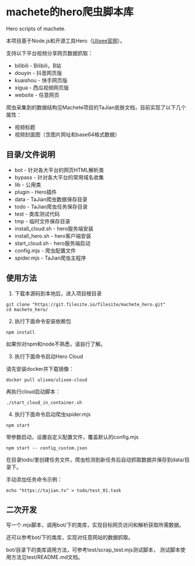 # machete的hero爬虫脚本库

Hero scripts of machete.

本项目基于Node.js和开源工具Hero（[Ulixee官网](https://ulixee.org)）。


支持以下平台视频分享网页数据抓取：

* bilibili 	- Bilibili，B站
* douyin 	- 抖音网页版
* kuaishou 	- 快手网页版
* xigua 	- 西瓜视频网页版
* website 	- 任意网页


爬虫采集到的数据结构见Machete项目的TaJian皮肤文档，目前实现了以下几个属性：

* 视频标题
* 视频封面图（含图片网址和base64格式数据）


## 目录/文件说明

* bot 		- 针对各大平台的网页HTML解析类
* bypass 	- 针对各大平台的常用域名收集
* lib 		- 公用类
* plugin 	- Hero插件
* data 		- TaJian爬虫数据保存目录
* todo 		- TaJian爬虫任务保存目录
* test 		- 类库测试代码
* tmp 		- 临时文件保存目录
* install_cloud.sh 	- hero服务端安装
* install_hero.sh 	- hero客户端安装
* start_cloud.sh 	- hero服务端启动
* config.mjs 		- 爬虫配置文件
* spider.mjs 		- TaJian爬虫主程序


## 使用方法

1. 下载本源码到本地后，进入项目根目录

```
git clone "https://git.filesite.io/filesite/machete_hero.git"
cd machete_hero/
```


2. 执行下面命令安装依赖包

```
npm install
```

如果你对npm和node不熟悉，请自行了解。


3. 执行下面命令启动Hero Cloud

请先安装docker并下载镜像：

```
docker pull ulixee/ulixee-cloud
```

再执行cloud启动脚本：

```
./start_cloud_in_container.sh
```


4. 执行下面命令启动爬虫spider.mjs

```
npm start
```

带参数启动，设置自定义配置文件，覆盖默认的config.mjs

```
npm start -- config_custom.json
```

在目录todo/里创建任务文件，爬虫检测到新任务后自动抓取数据并保存到data/目录下。

手动添加任务命令示例：

```
echo "https://tajian.tv" > todo/test_01.task
```


## 二次开发

写一个.mjs脚本，调用bot/下的类库，实现目标网页访问和解析获取所需数据。

还可以参考bot/下的类库，实现对任意网站的数据抓取。

bot/目录下的类库调用方法，可参考test/scrap_test.mjs测试脚本，
测试脚本使用方法见test/README.md文档。
